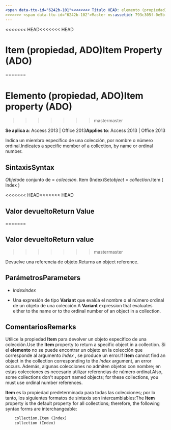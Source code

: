 ```yaml
---
<span data-ttu-id="6242b-101"><<<<<<< Título HEAD: elemento (propiedad) (ADO) TOCTitle: elemento (propiedad) (ADO) === título: Item (propiedad, ADO) TOCTitle: Item (propiedad, ADO)</span><span class="sxs-lookup"><span data-stu-id="6242b-101"><<<<<<< HEAD title: Item Property (ADO) TOCTitle: Item Property (ADO) ======= title: Item property (ADO) TOCTitle: Item property (ADO)</span></span>
>>>>>>> <span data-ttu-id="6242b-102">Master ms:assetid: 793c305f-0e5b-a529-e21f-b7ab0843ed49 ms:mtpsurl: https://msdn.microsoft.com/library/JJ249499(v=office.15) ms:contentKeyID: ms.date 48545767: 18/09/2015 mtps_version: Office.15</span><span class="sxs-lookup"><span data-stu-id="6242b-102">master ms:assetid: 793c305f-0e5b-a529-e21f-b7ab0843ed49 ms:mtpsurl: https://msdn.microsoft.com/library/JJ249499(v=office.15) ms:contentKeyID: 48545767 ms.date: 09/18/2015 mtps_version: v=office.15</span></span>
---
```


<span data-ttu-id="6242b-103"><<<<<<< HEAD</span><span class="sxs-lookup"><span data-stu-id="6242b-103"><<<<<<< HEAD</span></span>
# <a name="item-property-ado"></a><span data-ttu-id="6242b-104">Item (propiedad, ADO)</span><span class="sxs-lookup"><span data-stu-id="6242b-104">Item Property (ADO)</span></span>
=======
# <a name="item-property-ado"></a><span data-ttu-id="6242b-105">Elemento (propiedad, ADO)</span><span class="sxs-lookup"><span data-stu-id="6242b-105">Item property (ADO)</span></span>
>>>>>>> <span data-ttu-id="6242b-106">master</span><span class="sxs-lookup"><span data-stu-id="6242b-106">master</span></span>

<span data-ttu-id="6242b-107">**Se aplica a**: Access 2013 | Office 2013</span><span class="sxs-lookup"><span data-stu-id="6242b-107">**Applies to**: Access 2013 | Office 2013</span></span>

<span data-ttu-id="6242b-108">Indica un miembro específico de una colección, por nombre o número ordinal.</span><span class="sxs-lookup"><span data-stu-id="6242b-108">Indicates a specific member of a collection, by name or ordinal number.</span></span>

## <a name="syntax"></a><span data-ttu-id="6242b-109">Sintaxis</span><span class="sxs-lookup"><span data-stu-id="6242b-109">Syntax</span></span>

<span data-ttu-id="6242b-110">*Objeto*de conjunto de = *colección*. Item (Index)</span><span class="sxs-lookup"><span data-stu-id="6242b-110">Set*object* = *collection*.Item ( Index )</span></span>

<span data-ttu-id="6242b-111"><<<<<<< HEAD</span><span class="sxs-lookup"><span data-stu-id="6242b-111"><<<<<<< HEAD</span></span>
## <a name="return-value"></a><span data-ttu-id="6242b-112">Valor devuelto</span><span class="sxs-lookup"><span data-stu-id="6242b-112">Return Value</span></span>
=======
## <a name="return-value"></a><span data-ttu-id="6242b-113">Valor devuelto</span><span class="sxs-lookup"><span data-stu-id="6242b-113">Return value</span></span>
>>>>>>> <span data-ttu-id="6242b-114">master</span><span class="sxs-lookup"><span data-stu-id="6242b-114">master</span></span>

<span data-ttu-id="6242b-115">Devuelve una referencia de objeto.</span><span class="sxs-lookup"><span data-stu-id="6242b-115">Returns an object reference.</span></span>

## <a name="parameters"></a><span data-ttu-id="6242b-116">Parámetros</span><span class="sxs-lookup"><span data-stu-id="6242b-116">Parameters</span></span>

- <span data-ttu-id="6242b-117">*Index*</span><span class="sxs-lookup"><span data-stu-id="6242b-117">*Index*</span></span>

- <span data-ttu-id="6242b-118">Una expresión de tipo **Variant** que evalúa el nombre o el número ordinal de un objeto de una colección.</span><span class="sxs-lookup"><span data-stu-id="6242b-118">A **Variant** expression that evaluates either to the name or to the ordinal number of an object in a collection.</span></span>

## <a name="remarks"></a><span data-ttu-id="6242b-119">Comentarios</span><span class="sxs-lookup"><span data-stu-id="6242b-119">Remarks</span></span>

<span data-ttu-id="6242b-120">Utilice la propiedad **Item** para devolver un objeto específico de una colección.</span><span class="sxs-lookup"><span data-stu-id="6242b-120">Use the **Item** property to return a specific object in a collection.</span></span> <span data-ttu-id="6242b-121">Si el **elemento** no se puede encontrar un objeto en la colección que corresponde al argumento *Index* , se produce un error.</span><span class="sxs-lookup"><span data-stu-id="6242b-121">If **Item** cannot find an object in the collection corresponding to the *Index* argument, an error occurs.</span></span> <span data-ttu-id="6242b-122">Además, algunas colecciones no admiten objetos con nombre; en estas colecciones es necesario utilizar referencias de número ordinal.</span><span class="sxs-lookup"><span data-stu-id="6242b-122">Also, some collections don't support named objects; for these collections, you must use ordinal number references.</span></span>

<span data-ttu-id="6242b-123">**Item** es la propiedad predeterminada para todas las colecciones; por lo tanto, los siguientes formatos de sintaxis son intercambiables:</span><span class="sxs-lookup"><span data-stu-id="6242b-123">The **Item** property is the default property for all collections; therefore, the following syntax forms are interchangeable:</span></span>

```vb
    collection.Item (Index)
    collection (Index)
```
